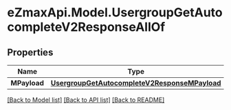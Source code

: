 
# eZmaxApi.Model.UsergroupGetAutocompleteV2ResponseAllOf

## Properties

Name | Type | Description | Notes
------------ | ------------- | ------------- | -------------
**MPayload** | [**UsergroupGetAutocompleteV2ResponseMPayload**](UsergroupGetAutocompleteV2ResponseMPayload.md) |  | 

[[Back to Model list]](../README.md#documentation-for-models)
[[Back to API list]](../README.md#documentation-for-api-endpoints)
[[Back to README]](../README.md)

